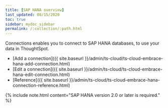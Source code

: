 ```yaml
---
title: [SAP HANA overview]
last_updated: 08/15/2020
toc: true
sidebar: mydoc_sidebar
permalink: /:collection/:path.html
---
```

Connections enables you to connect to SAP HANA databases, to use your data in ThoughtSpot.

- [Add a connection]({{ site.baseurl }}/admin/ts-cloud/ts-cloud-embrace-hana-add-connection.html)
- [Edit a connection]({{ site.baseurl }}/admin/ts-cloud/ts-cloud-embrace-hana-edit-connection.html)
- [Reference]({{ site.baseurl }}/admin/ts-cloud/ts-cloud-embrace-hana-connection-reference.html)

{% include note.html content="SAP HANA version 2.0 or later is required." %}
